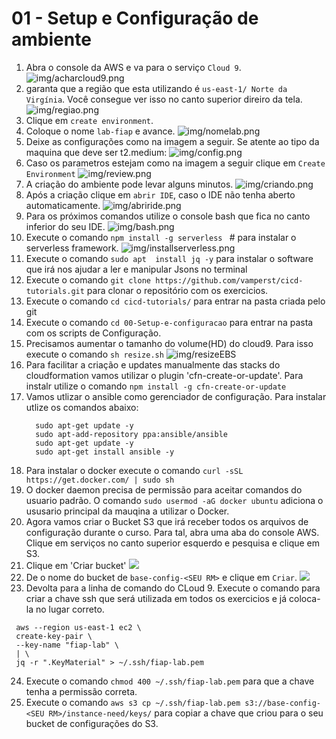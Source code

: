 # 01 - Setup e Configuração de ambiente


 1. Abra o console da AWS e va para o serviço `Cloud 9`.
   ![img/acharcloud9.png](img/acharcloud9.png)
1. garanta que a região que esta utilizando é `us-east-1/ Norte da Virgínia`. Você consegue ver isso no canto superior direiro da tela.
    ![img/regiao.png](img/regiao.png)
 2. Clique em `create environment`.
 3. Coloque o nome `lab-fiap` e avance.
 ![img/nomelab.png](img/nomelab.png)
 5. Deixe as configurações como na imagem a seguir. Se atente ao tipo da maquina que deve ser t2.medium:
![img/config.png](img/config.png)
 6. Caso os parametros estejam como na imagem a seguir clique em `Create Environment`
   ![img/review.png](img/review.png)
 7. A criação do ambiente pode levar alguns minutos.
![img/criando.png](img/criando.png)
 8. Após a criação clique em `abrir IDE`, caso o IDE não tenha aberto automaticamente.
   ![img/abriride.png](img/abriride.png)
9. Para os próximos comandos utilize o console bash que fica no canto inferior do seu IDE.
   ![img/bash.png](img/bash.png)
10. Execute o comando `npm install -g serverless ` # para instalar o serverless framework.
    ![img/installserverless.png](img/installserverless.png)
11. Execute o comando `sudo apt  install jq -y` para instalar o software que irá nos ajudar a ler e manipular Jsons no terminal
12. Execute o comando `git clone https://github.com/vamperst/cicd-tutorials.git` para clonar o repositório com os exercicios.
13. Execute o comando `cd cicd-tutorials/` para entrar na pasta criada pelo git
14. Execute o comando `cd 00-Setup-e-configuracao` para entrar na pasta com os scripts de Configuração.
15. Precisamos aumentar o tamanho do volume(HD) do cloud9. Para isso execute o comando  `sh resize.sh`
   ![img/resizeEBS](img/resizeEBS.png)
16. Para facilitar a criação e updates manualmente das stacks do cloudformation vamos utilizar o plugin 'cfn-create-or-update'. Para instalr utilize o comando `npm install -g cfn-create-or-update`
17. Vamos utlizar o ansible como gerenciador de configuração. Para instalar utlize os comandos abaixo:
    ``` shell
      sudo apt-get update -y
      sudo apt-add-repository ppa:ansible/ansible
      sudo apt-get update -y
      sudo apt-get install ansible -y 
    ```
18. Para instalar o docker execute o comando `curl -sSL https://get.docker.com/ | sudo sh`
19. O docker daemon precisa de permissão para aceitar comandos do usuario padrão. O comando `sudo usermod -aG docker ubuntu` adiciona o ususario principal da mauqina a utilizar o Docker.
20. Agora vamos criar o Bucket S3 que irá receber todos os arquivos de configuração durante o curso. Para tal, abra uma aba do console AWS. Clique em serviços no canto superior esquerdo e pesquisa e clique em S3.
21. Clique em 'Criar bucket'
    ![](img/s3CreateBucket.png)
22. De o nome do bucket de `base-config-<SEU RM>` e clique em `Criar`.
    ![](img/createBucket.png)
23. Devolta para a linha de comando do CLoud 9. Execute o comando para criar a chave ssh que será utilizada em todos os exercicios e já coloca-la no lugar correto.
   ```
    aws --region us-east-1 ec2 \
    create-key-pair \
    --key-name "fiap-lab" \
    | \
    jq -r ".KeyMaterial" > ~/.ssh/fiap-lab.pem   
   ```
24. Execute o comando `chmod 400 ~/.ssh/fiap-lab.pem` para que a chave tenha a permissão correta.
25. Execute o comando `aws s3 cp ~/.ssh/fiap-lab.pem s3://base-config-<SEU RM>/instance-need/keys/` para copiar a chave que criou para o seu bucket de configurações do S3.
